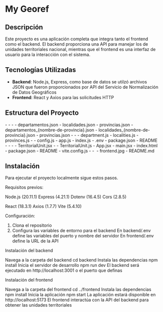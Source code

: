 # My Georef

## Descripción

Este proyecto es una aplicación completa que integra tanto el frontend como el backend. 
El backend proporciona una API para manejar los de unidades territoriales nacional, 
mientras que el frontend es una interfaz de usuario para la interacción con el sistema.

## Tecnologías Utilizadas

- **Backend**: Node.js, Express, como base de datos se utilzó archivos JSON
que fueron proporcionados por API del Servicio de Normalización de Datos Geográficos
- **Frontend**: React y Axios para las solicitudes HTTP

## Estructura del Proyecto

<mygeoref>
- <backend>
  - <json>
    - <schema>
      - departamentos.json
      - localidades.json
      - provincias.json
    - departamentos_{nombre-de-provincia}.json
    - localidades_{nombre-de-provincia}.json
    - provincias.json
  - <src>
    - <controllers>
      - department.js
      - localities.js
      - provinces.js
    - <utils>
      - config.js
    - app.js
    - index.js
  - .env
  - package.json
  - README
- <frontend>
  - <src>
    - <components>
      - TerritorialUnit.jsx
    - <services>
      - TerritorialUnit.js
    - App.jsx
    - main.jsx
  - index.html
  - package.json
  - README
  - vite.config.js
- <docs>
  - <img>
    - frontend.jpg
- README.md

## Instalación

Para ejecutar el proyecto localmente sigue estos pasos.

Requisitos previos:

Node.js (20.11.1)
Express (4.21.1)
Dotenv (16.4.5)
Cors (2.8.5)

React (18.3.1)
Axios (1.7.7)
Vite (5.4.10)

Configuración:

1. Clona el repositorio
2. Configura las variables de entorno para el backend
   En backend/.env define las variables del puerto y nombre del servidor
   En frontend/.env define la URL de la API

Instalación del backend

Navega a la carpeta del backend
  cd backend
Instala las dependencias
  npm install
Inicia el servidor de desarrollo
  npm run dev
El backend será ejecutado en http://localhost:3001 o el puerto que definas

Instalación del frontend

Navega a la carpeta del frontend
  cd ../frontend
Instala las dependencias
  npm install
Inicia la aplicación
  npm start
La aplicación estará disponible en http://localhost:5173
El frontend interactúa con la API del backend para obtener las unidades territoriales
